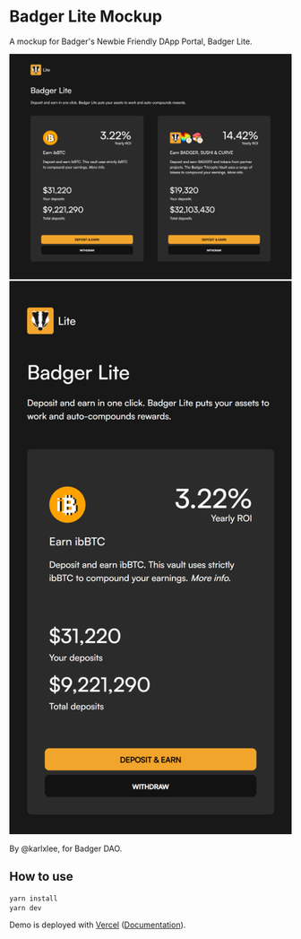 # Badger Lite Mockup

A mockup for Badger's Newbie Friendly DApp Portal, Badger Lite.

![Main page screenshot](public/main-page-screenshot.png "Main page screenshot")
![Responsive screenshot](public/responsive-screenshot.png "Responsive screenshot")

By @karlxlee, for Badger DAO.

## How to use

```bash
yarn install
yarn dev
```

Demo is deployed with [Vercel](https://vercel.com/) ([Documentation](https://nextjs.org/docs/deployment)).
